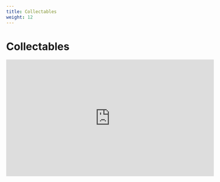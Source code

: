```yaml
---
title: Collectables
weight: 12
---
```



# Collectables
<iframe width="560" height="315" src="https://www.youtube.com/embed/EfUCEwKmcjc" title="YouTube video player" frameborder="0" allow="accelerometer; autoplay; clipboard-write; encrypted-media; gyroscope; picture-in-picture" allowfullscreen></iframe>


